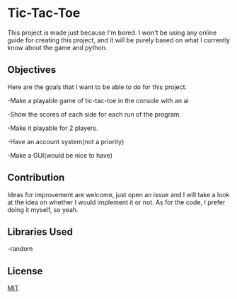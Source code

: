 # Tic-Tac-Toe
This project is made just because I'm bored. I won't be using any online guide for creating this project, and it will be purely based on what I currently know about the game and python.

## Objectives
Here are the goals that I want to be able to do for this project.

-Make a playable game of tic-tac-toe in the console with an ai

-Show the scores of each side for each run of the program.

-Make it playable for 2 players.

-Have an account system(not a priority)

-Make a GUI(would be nice to have)


## Contribution
Ideas for improvement are welcome, just open an issue and I will take a look at the idea on whether I would implement it or not.
As for the code, I prefer doing it myself, so yeah.

## Libraries Used
-random

## License
[MIT](https://choosealicense.com/licenses/mit/)

